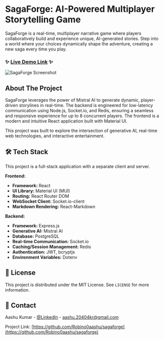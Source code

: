 # SagaForge: AI-Powered Multiplayer Storytelling Game

SagaForge is a real-time, multiplayer narrative game where players collaboratively build and experience unique, AI-generated stories. Step into a world where your choices dynamically shape the adventure, creating a new saga every time you play.

### ✨ [Live Demo Link](https://sagaforge.vercel.app/) ✨

![SagaForge Screenshot](https://github.com/user-attachments/assets/c696f909-139b-4d46-9b3c-21d3d5962c53)


## About The Project

SagaForge leverages the power of Mistral AI to generate dynamic, player-driven storylines in real-time. The backend is engineered for low-latency communication using Node.js, Socket.io, and Redis, ensuring a seamless and responsive experience for up to 8 concurrent players. The frontend is a modern and intuitive React application built with Material UI.

This project was built to explore the intersection of generative AI, real-time web technologies, and interactive entertainment.

## 🛠️ Tech Stack

This project is a full-stack application with a separate client and server.

**Frontend:**
* **Framework:** React
* **UI Library:** Material UI (MUI)
* **Routing:** React Router DOM
* **WebSocket Client:** Socket.io-client
* **Markdown Rendering:** React-Markdown

**Backend:**
* **Framework:** Express.js
* **Generative AI:** Mistral AI
* **Database:** PostgreSQL
* **Real-time Communication:** Socket.io
* **Caching/Session Management:** Redis
* **Authentication:** JWT, bcryptjs
* **Environment Variables:** Dotenv


## 📄 License

This project is distributed under the MIT License. See `LICENSE` for more information.

## 📧 Contact

Aashu Kumar - [@LinkedIn](https://www.linkedin.com/in/aashu-kumar-apr2004/) - aashu.20404kr@gmail.com

Project Link: [https://github.com/Robino0aashu/sagaforge](https://github.com/Robino0aashu/sagaforge)
